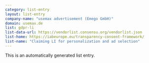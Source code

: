 ```yaml
---
category: list-entry
layout: list-entry
company-name: "usemax advertisement (Emego GmbH)"
domain: usemax.de
list: gdpr-li
list-data-url: https://vendorlist.consensu.org/vendorlist.json
list-home: https://iabeurope.eu/transparency-consent-framework/
list-name: "Claiming LI for personalization and ad selection"
---
```


This is an automatically generated list entry.
